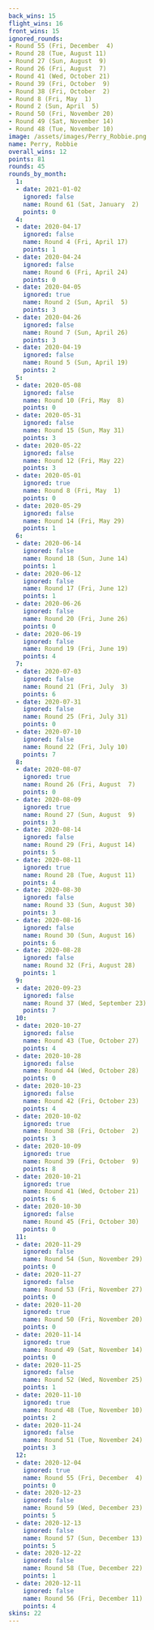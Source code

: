 ```yaml
---
back_wins: 15
flight_wins: 16
front_wins: 15
ignored_rounds:
- Round 55 (Fri, December  4)
- Round 28 (Tue, August 11)
- Round 27 (Sun, August  9)
- Round 26 (Fri, August  7)
- Round 41 (Wed, October 21)
- Round 39 (Fri, October  9)
- Round 38 (Fri, October  2)
- Round 8 (Fri, May  1)
- Round 2 (Sun, April  5)
- Round 50 (Fri, November 20)
- Round 49 (Sat, November 14)
- Round 48 (Tue, November 10)
image: /assets/images/Perry_Robbie.png
name: Perry, Robbie
overall_wins: 12
points: 81
rounds: 45
rounds_by_month:
  1:
  - date: 2021-01-02
    ignored: false
    name: Round 61 (Sat, January  2)
    points: 0
  4:
  - date: 2020-04-17
    ignored: false
    name: Round 4 (Fri, April 17)
    points: 1
  - date: 2020-04-24
    ignored: false
    name: Round 6 (Fri, April 24)
    points: 0
  - date: 2020-04-05
    ignored: true
    name: Round 2 (Sun, April  5)
    points: 3
  - date: 2020-04-26
    ignored: false
    name: Round 7 (Sun, April 26)
    points: 3
  - date: 2020-04-19
    ignored: false
    name: Round 5 (Sun, April 19)
    points: 2
  5:
  - date: 2020-05-08
    ignored: false
    name: Round 10 (Fri, May  8)
    points: 0
  - date: 2020-05-31
    ignored: false
    name: Round 15 (Sun, May 31)
    points: 3
  - date: 2020-05-22
    ignored: false
    name: Round 12 (Fri, May 22)
    points: 3
  - date: 2020-05-01
    ignored: true
    name: Round 8 (Fri, May  1)
    points: 0
  - date: 2020-05-29
    ignored: false
    name: Round 14 (Fri, May 29)
    points: 1
  6:
  - date: 2020-06-14
    ignored: false
    name: Round 18 (Sun, June 14)
    points: 1
  - date: 2020-06-12
    ignored: false
    name: Round 17 (Fri, June 12)
    points: 1
  - date: 2020-06-26
    ignored: false
    name: Round 20 (Fri, June 26)
    points: 0
  - date: 2020-06-19
    ignored: false
    name: Round 19 (Fri, June 19)
    points: 4
  7:
  - date: 2020-07-03
    ignored: false
    name: Round 21 (Fri, July  3)
    points: 6
  - date: 2020-07-31
    ignored: false
    name: Round 25 (Fri, July 31)
    points: 0
  - date: 2020-07-10
    ignored: false
    name: Round 22 (Fri, July 10)
    points: 7
  8:
  - date: 2020-08-07
    ignored: true
    name: Round 26 (Fri, August  7)
    points: 0
  - date: 2020-08-09
    ignored: true
    name: Round 27 (Sun, August  9)
    points: 3
  - date: 2020-08-14
    ignored: false
    name: Round 29 (Fri, August 14)
    points: 5
  - date: 2020-08-11
    ignored: true
    name: Round 28 (Tue, August 11)
    points: 4
  - date: 2020-08-30
    ignored: false
    name: Round 33 (Sun, August 30)
    points: 3
  - date: 2020-08-16
    ignored: false
    name: Round 30 (Sun, August 16)
    points: 6
  - date: 2020-08-28
    ignored: false
    name: Round 32 (Fri, August 28)
    points: 1
  9:
  - date: 2020-09-23
    ignored: false
    name: Round 37 (Wed, September 23)
    points: 7
  10:
  - date: 2020-10-27
    ignored: false
    name: Round 43 (Tue, October 27)
    points: 4
  - date: 2020-10-28
    ignored: false
    name: Round 44 (Wed, October 28)
    points: 0
  - date: 2020-10-23
    ignored: false
    name: Round 42 (Fri, October 23)
    points: 4
  - date: 2020-10-02
    ignored: true
    name: Round 38 (Fri, October  2)
    points: 3
  - date: 2020-10-09
    ignored: true
    name: Round 39 (Fri, October  9)
    points: 8
  - date: 2020-10-21
    ignored: true
    name: Round 41 (Wed, October 21)
    points: 6
  - date: 2020-10-30
    ignored: false
    name: Round 45 (Fri, October 30)
    points: 0
  11:
  - date: 2020-11-29
    ignored: false
    name: Round 54 (Sun, November 29)
    points: 0
  - date: 2020-11-27
    ignored: false
    name: Round 53 (Fri, November 27)
    points: 0
  - date: 2020-11-20
    ignored: true
    name: Round 50 (Fri, November 20)
    points: 0
  - date: 2020-11-14
    ignored: true
    name: Round 49 (Sat, November 14)
    points: 0
  - date: 2020-11-25
    ignored: false
    name: Round 52 (Wed, November 25)
    points: 1
  - date: 2020-11-10
    ignored: true
    name: Round 48 (Tue, November 10)
    points: 2
  - date: 2020-11-24
    ignored: false
    name: Round 51 (Tue, November 24)
    points: 3
  12:
  - date: 2020-12-04
    ignored: true
    name: Round 55 (Fri, December  4)
    points: 0
  - date: 2020-12-23
    ignored: false
    name: Round 59 (Wed, December 23)
    points: 5
  - date: 2020-12-13
    ignored: false
    name: Round 57 (Sun, December 13)
    points: 5
  - date: 2020-12-22
    ignored: false
    name: Round 58 (Tue, December 22)
    points: 1
  - date: 2020-12-11
    ignored: false
    name: Round 56 (Fri, December 11)
    points: 4
skins: 22
---
```

